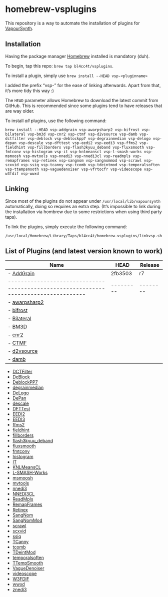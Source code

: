 homebrew-vsplugins
==================

This repository is a way to automate the installation of plugins for [VapourSynth](https://github.com/vapoursynth/vapoursynth).

Installation
------------

Having the package manager [Homebrew](https://brew.sh/) installed is mandatory (duh).

To begin, tap this repo: `brew tap bl4cc4t/vsplugins`.

To install a plugin, simply use `brew install --HEAD vsp-<pluginname>`

I added the prefix “vsp-” for the ease of linking afterwards. Apart from that, it’s more tidy this way :)

The `HEAD` parameter allows Homebrew to download the latest commit from GitHub. This is recommended since some plugins tend to have releases that are way older.

To install *all* plugins, use the following command:
```
brew install --HEAD vsp-addgrain vsp-awarpsharp2 vsp-bifrost vsp-bilateral vsp-bm3d vsp-cnr2 vsp-ctmf vsp-d2vsource vsp-damb vsp-dctfilter vsp-deblock vsp-deblockpp7 vsp-degrainmedian vsp-delogo vsp-depan vsp-descale vsp-dfttest vsp-eedi2 vsp-eedi3 vsp-ffms2 vsp-fieldhint vsp-fillborders vsp-flash3kyuu_deband vsp-fluxsmooth vsp-fmtconv vsp-histogram vsp-it vsp-knlmeanscl vsp-l-smash-works vsp-msmoosh vsp-mvtools vsp-nnedi3 vsp-nnedi3cl vsp-readmpls vsp-remapframes vsp-retinex vsp-sangnom vsp-sangnommod vsp-scrawl vsp-scxvid vsp-ssiq vsp-tcanny vsp-tcomb vsp-tdeintmod vsp-temporalsoften vsp-ttempsmooth vsp-vaguedenoiser vsp-vfrtocfr vsp-videoscope vsp-w3fdif vsp-wwxd
```

Linking
-------

Since most of the plugins do not appear under `/usr/local/lib/vapoursynth` automatically, doing so requires an extra step.
(It’s impossible to link during the installation via hombrew due to some restrictions when using third party taps).

To link the plugins, simply execute the following command:
```
/usr/local/Homebrew/Library/Taps/bl4cc4t/homebrew-vsplugins/linkvsp.sh
```

List of Plugins (and latest version known to work)
--------------------------------------------------

Name                                                                                | HEAD    | Release
------------------------------------------------------------------------------------|---------|--------
- [AddGrain](https://github.com/HomeOfVapourSynthEvolution/VapourSynth-AddGrain)    | 2fb3503 | r7
------------------------------------------------------------------------------------|---------|--------
- [awarpsharp2](https://github.com/dubhater/vapoursynth-awarpsharp2)                |
- [bifrost](https://github.com/dubhater/vapoursynth-bifrost)                        |
- [Bilateral](https://github.com/HomeOfVapourSynthEvolution/VapourSynth-Bilateral)  |
- [BM3D](https://github.com/HomeOfVapourSynthEvolution/VapourSynth-BM3D)            |
- [cnr2](https://github.com/dubhater/vapoursynth-cnr2)                              |
- [CTMF](https://github.com/HomeOfVapourSynthEvolution/VapourSynth-CTMF)            |
- [d2vsource](https://github.com/dwbuiten/d2vsource)                                |
- [damb](https://github.com/dubhater/vapoursynth-damb)                              |
- [DCTFilter](https://github.com/HomeOfVapourSynthEvolution/VapourSynth-DCTFilter)
- [DeBlock](https://github.com/HomeOfVapourSynthEvolution/VapourSynth-DeBlock)
- [DeblockPP7](https://github.com/HomeOfVapourSynthEvolution/VapourSynth-DeblockPP7)
- [degrainmedian](https://github.com/dubhater/vapoursynth-degrainmedian)
- [DeLogo](https://github.com/HomeOfVapourSynthEvolution/VapourSynth-DeLogo)
- [DePan](https://github.com/HomeOfVapourSynthEvolution/VapourSynth-DePan)
- [descale](https://github.com/Irrational-Encoding-Wizardry/vapoursynth-descale)
- [DFTTest](https://github.com/HomeOfVapourSynthEvolution/VapourSynth-DFTTest)
- [EEDI2](https://github.com/HomeOfVapourSynthEvolution/VapourSynth-EEDI2)
- [EEDI3](https://github.com/HomeOfVapourSynthEvolution/VapourSynth-EEDI3)
- [ffms2](https://github.com/FFMS/ffms2)
- [fieldhint](https://github.com/dubhater/vapoursynth-fieldhint)
- [fillborders](https://github.com/dubhater/vapoursynth-fillborders)
- [flash3kyuu_deband](https://github.com/SAPikachu/flash3kyuu_deband)
- [fluxsmooth](https://github.com/dubhater/vapoursynth-fluxsmooth)
- [fmtconv](https://github.com/EleonoreMizo/fmtconv)
- [histogram](https://github.com/dubhater/vapoursynth-histogram)
- [IT](https://github.com/HomeOfVapourSynthEvolution/VapourSynth-IT)
- [KNLMeansCL](https://github.com/Khanattila/KNLMeansCL)
- [L-SMASH-Works](https://github.com/VFR-maniac/L-SMASH-Works)
- [msmoosh](https://github.com/dubhater/vapoursynth-msmoosh)
- [mvtools](https://github.com/dubhater/vapoursynth-mvtools)
- [nnedi3](https://github.com/dubhater/vapoursynth-nnedi3)
- [NNEDI3CL](https://github.com/HomeOfVapourSynthEvolution/VapourSynth-NNEDI3CL)
- [ReadMpls](https://github.com/HomeOfVapourSynthEvolution/VapourSynth-ReadMpls)
- [RemapFrames](https://github.com/Irrational-Encoding-Wizardry/Vapoursynth-RemapFrames)
- [Retinex](https://github.com/HomeOfVapourSynthEvolution/VapourSynth-Retinex)
- [SangNom](https://bitbucket.org/James1201/vapoursynth-sangnom)
- [SangNomMod](https://github.com/HomeOfVapourSynthEvolution/VapourSynth-SangNomMod)
- [scrawl](https://github.com/dubhater/vapoursynth-scrawl)
- [scxvid](https://github.com/dubhater/vapoursynth-scxvid)
- [ssiq](https://github.com/dubhater/vapoursynth-ssiq)
- [TCanny](https://github.com/HomeOfVapourSynthEvolution/VapourSynth-TCanny)
- [tcomb](https://github.com/dubhater/vapoursynth-tcomb)
- [TDeintMod](https://github.com/HomeOfVapourSynthEvolution/VapourSynth-TDeintMod)
- [temporalsoften](https://github.com/dubhater/vapoursynth-temporalsoften)
- [TTempSmooth](https://github.com/HomeOfVapourSynthEvolution/VapourSynth-TTempSmooth)
- [VagueDenoiser](https://github.com/HomeOfVapourSynthEvolution/VapourSynth-VagueDenoiser)
- [videoscope](https://github.com/dubhater/vapoursynth-videoscope)
- [W3FDIF](https://github.com/HomeOfVapourSynthEvolution/VapourSynth-W3FDIF)
- [wwxd](https://github.com/dubhater/vapoursynth-wwxd)
- [znedi3](https://github.com/sekrit-twc/znedi3)
